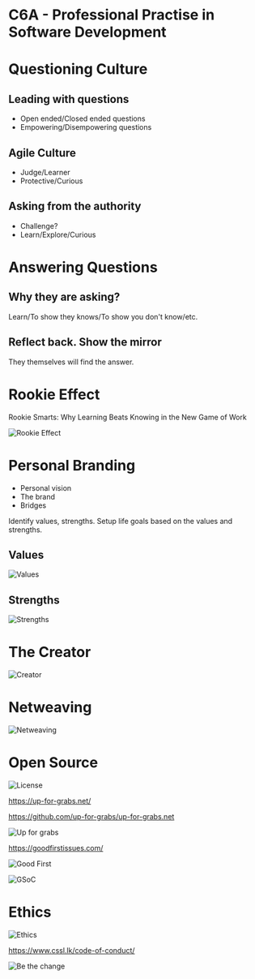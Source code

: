 # C6A - Professional Practise in Software Development

# Questioning Culture

## Leading with questions

- Open ended/Closed ended questions
- Empowering/Disempowering questions

## Agile Culture

- Judge/Learner
- Protective/Curious

## Asking from the authority

- Challenge?
- Learn/Explore/Curious

# Answering Questions

## Why they are asking?

Learn/To show they knows/To show you don't know/etc.

## Reflect back. Show the mirror

They themselves will find the answer.

# Rookie Effect

Rookie Smarts: Why Learning Beats Knowing in the New Game of Work

![Rookie Effect](rookie-effect.png)

# Personal Branding

- Personal vision
- The brand
- Bridges

Identify values, strengths. Setup life goals based on the values and strengths.

## Values

![Values](values.png)

## Strengths

![Strengths](strengths.png)

# The Creator

![Creator](creator.png)

# Netweaving

![Netweaving](netweawing.png)

# Open Source

![License](license.png)

https://up-for-grabs.net/

https://github.com/up-for-grabs/up-for-grabs.net

![Up for grabs](upforgrabs.png)

https://goodfirstissues.com/

![Good First](goodfirst.png)

![GSoC](gsoc.png)

# Ethics

![Ethics](ethics.png)

https://www.cssl.lk/code-of-conduct/

![Be the change](bethechange.png)